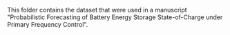 This folder contains the dataset that were used in a manuscript "Probabilistic Forecasting of Battery Energy Storage State-of-Charge under Primary Frequency Control".
